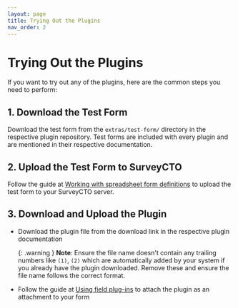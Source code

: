 ```yaml
---
layout: page
title: Trying Out the Plugins
nav_order: 2
---
```


# Trying Out the Plugins

If you want to try out any of the plugins, here are the common steps you need to perform:

## 1. Download the Test Form

Download the test form from the `extras/test-form/` directory in the respective plugin repository. Test forms are included with every plugin and are mentioned in their respective documentation.

## 2. Upload the Test Form to SurveyCTO

Follow the guide at [Working with spreadsheet form definitions](https://support.surveycto.com/hc/en-us/articles/4613295552275-Working-with-spreadsheet-form-definitions-1-Creating-and-uploading#2) to upload the test form to your SurveyCTO server.

## 3. Download and Upload the Plugin

- Download the plugin file from the download link in the respective plugin documentation

  {: .warning }
  **Note**: Ensure the file name doesn't contain any trailing numbers like `(1)`, `(2)` which are automatically added by your system if you already have the plugin downloaded. Remove these and ensure the file name follows the correct format.

- Follow the guide at [Using field plug-ins](https://docs.surveycto.com/02-designing-forms/03-advanced-topics/06.using-field-plug-ins.html) to attach the plugin as an attachment to your form
